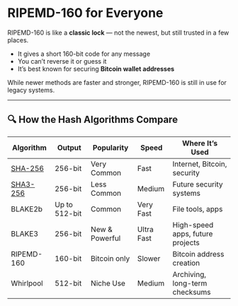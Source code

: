# RIPEMD-160 for Everyone

RIPEMD-160 is like a **classic lock** — not the newest, but still trusted in a few places.

- It gives a short 160-bit code for any message
- You can’t reverse it or guess it
- It’s best known for securing **Bitcoin wallet addresses**

While newer methods are faster and stronger, RIPEMD-160 is still in use for legacy systems.

---

## 🔍 How the Hash Algorithms Compare

| Algorithm   | Output | Popularity    | Speed     | Where It’s Used                    |
|-------------|--------|----------------|-----------|------------------------------------|
| [SHA-256](/algo/sha256)     | 256-bit| Very Common    | Fast      | Internet, Bitcoin, security        |
| [SHA3-256](/algo/sha3-256)    | 256-bit| Less Common    | Medium    | Future security systems            |
| BLAKE2b     | Up to 512-bit | Common  | Very Fast | File tools, apps                   |
| BLAKE3      | 256-bit| New & Powerful | Ultra Fast| High-speed apps, future projects   |
| RIPEMD-160  | 160-bit| Bitcoin only   | Slower    | Bitcoin address creation           |
| Whirlpool   | 512-bit| Niche Use      | Medium    | Archiving, long-term checksums     |
